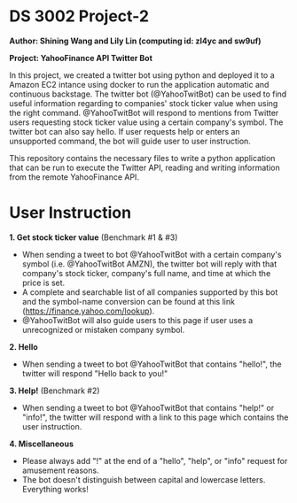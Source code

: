 # DS 3002 Project-2
**Author: Shining Wang and Lily Lin (computing id: zl4yc and sw9uf)**

**Project: YahooFinance API Twitter Bot**  

In this project, we created a twitter bot using python and deployed it to a Amazon EC2 intance using docker to run the application automatic and continuous backstage. The twitter bot (@YahooTwitBot) can be used to find useful information regarding to companies' stock ticker value when using the right command. @YahooTwitBot will respond to mentions from Twitter users requesting stock ticker value using a certain company's symbol. The twitter bot can also say hello. If user requests help or enters an unsupported command, the bot will guide user to user instruction.

This repository contains the necessary files to write a python application that can be run to execute the Twitter API, reading and writing information from the remote YahooFinance API. 

# User Instruction
**1. Get stock ticker value** (Benchmark #1 & #3)
 - When sending a tweet to bot @YahooTwitBot with a certain company's symbol (i.e. @YahooTwitBot AMZN), the twitter bot will reply with that company's stock ticker, company's full name, and time at which the price is set. 
 - A complete and searchable list of all companies supported by this bot and the symbol-name conversion can be found at this link (https://finance.yahoo.com/lookup).
 - @YahooTwitBot will also guide users to this page if user uses a unrecognized or mistaken company symbol.  

**2. Hello**
 - When sending a tweet to bot @YahooTwitBot that contains "hello!", the twitter will respond "Hello back to you!" 

**3. Help!** (Benchmark #2)
 - When sending a tweet to bot @YahooTwitBot that contains "help!" or "info!", the twitter will respond with a link to this page which contains the user instruction.

**4. Miscellaneous**
 - Please always add "!" at the end of a "hello", "help", or "info" request for amusement reasons. 
 - The bot doesn't distinguish between capital and lowercase letters. Everything works! 
